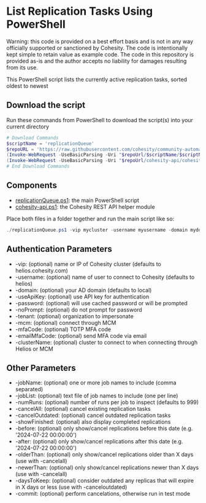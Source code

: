 # List Replication Tasks Using PowerShell

Warning: this code is provided on a best effort basis and is not in any way officially supported or sanctioned by Cohesity. The code is intentionally kept simple to retain value as example code. The code in this repository is provided as-is and the author accepts no liability for damages resulting from its use.

This PowerShell script lists the currently active replication tasks, sorted oldest to newest

## Download the script

Run these commands from PowerShell to download the script(s) into your current directory

```powershell
# Download Commands
$scriptName = 'replicationQueue'
$repoURL = 'https://raw.githubusercontent.com/cohesity/community-automation-samples/main/powershell'
(Invoke-WebRequest -UseBasicParsing -Uri "$repoUrl/$scriptName/$scriptName.ps1").content | Out-File "$scriptName.ps1"; (Get-Content "$scriptName.ps1") | Set-Content "$scriptName.ps1"
(Invoke-WebRequest -UseBasicParsing -Uri "$repoUrl/cohesity-api/cohesity-api.ps1").content | Out-File cohesity-api.ps1; (Get-Content cohesity-api.ps1) | Set-Content cohesity-api.ps1
# End Download Commands
```

## Components

* [replicationQueue.ps1](https://raw.githubusercontent.com/cohesity/community-automation-samples/main/powershell/replicationQueue/replicationQueue.ps1): the main PowerShell script
* [cohesity-api.ps1](https://raw.githubusercontent.com/cohesity/community-automation-samples/main/powershell/cohesity-api/cohesity-api.ps1): the Cohesity REST API helper module

Place both files in a folder together and run the main script like so:

```powershell
./replicationQueue.ps1 -vip mycluster -username myusername -domain mydomain.net
```

## Authentication Parameters

* -vip: (optional) name or IP of Cohesity cluster (defaults to helios.cohesity.com)
* -username: (optional) name of user to connect to Cohesity (defaults to helios)
* -domain: (optional) your AD domain (defaults to local)
* -useApiKey: (optional) use API key for authentication
* -password: (optional) will use cached password or will be prompted
* -noPrompt: (optional) do not prompt for password
* -tenant: (optional) organization to impersonate
* -mcm: (optional) connect through MCM
* -mfaCode: (optional) TOTP MFA code
* -emailMfaCode: (optional) send MFA code via email
* -clusterName: (optional) cluster to connect to when connecting through Helios or MCM

## Other Parameters

* -jobName: (optional) one or more job names to include (comma separated)
* -jobList: (optional) text file of job names to include (one per line)
* -numRuns: (optional) number of runs per job to inspect (defaults to 999)
* -cancelAll: (optional) cancel existing replication tasks
* -cancelOutdated: (optional) cancel outdated replication tasks
* -showFinished: (optional) also display completed replications
* -before: (optional) only show/cancel replications before this date (e.g. '2024-07-22 00:00:00')
* -after: (optional) only show/cancel replications after this date (e.g. '2024-07-22 00:00:00')
* -olderThan: (optional) only show/cancel replications older than X days (use with -cancelall)
* -newerThan: (optional) only show/cancel replications newer than X days (use with -cancelall)
* -daysToKeep: (optional) consider outdated any replicas that will expire in X days or less (use with -canceloutdated)
* -commit: (optional) perform cancelations, otherwise run in test mode
